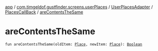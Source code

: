 [app](../../../index.md) / [com.timgeldof.gustfinder.screens.userPlaces](../../index.md) / [UserPlacesAdapter](../index.md) / [PlacesCallBack](index.md) / [areContentsTheSame](./are-contents-the-same.md)

# areContentsTheSame

`fun areContentsTheSame(oldItem: `[`Place`](../../../com.timgeldof.gustfinder.database/-place/index.md)`, newItem: `[`Place`](../../../com.timgeldof.gustfinder.database/-place/index.md)`): `[`Boolean`](https://kotlinlang.org/api/latest/jvm/stdlib/kotlin/-boolean/index.html)